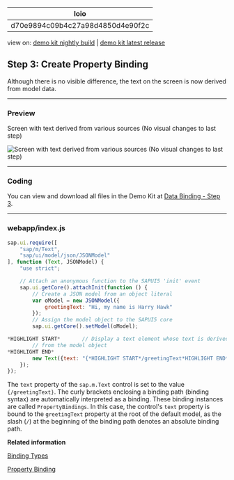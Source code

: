 <!-- loiod70e9894c09b4c27a98d4850d4e90f2c -->

| loio |
| -----|
| d70e9894c09b4c27a98d4850d4e90f2c |

<div id="loio">

view on: [demo kit nightly build](https://openui5nightly.hana.ondemand.com/#/topic/d70e9894c09b4c27a98d4850d4e90f2c) | [demo kit latest release](https://openui5.hana.ondemand.com/#/topic/d70e9894c09b4c27a98d4850d4e90f2c)</div>

## Step 3: Create Property Binding

Although there is no visible difference, the text on the screen is now derived from model data.

***

### Preview

   
  
Screen with text derived from various sources \(No visual changes to last step\)<a name="loiod70e9894c09b4c27a98d4850d4e90f2c__fig_r1j_pst_mr"/>

 ![](loio6d391d527601499fbeb3734246b2c067_HiRes.png "Screen with text derived from various sources (No visual changes to last step)") 

***

### Coding

You can view and download all files in the Demo Kit at [Data Binding - Step 3](https://openui5.hana.ondemand.com/explored.html#/sample/sap.ui.core.tutorial.databinding.03/preview).

***

### webapp/index.js

``` js
sap.ui.require([
	"sap/m/Text",
	"sap/ui/model/json/JSONModel"
], function (Text, JSONModel) {
	"use strict";

	// Attach an anonymous function to the SAPUI5 'init' event
	sap.ui.getCore().attachInit(function () {
		// Create a JSON model from an object literal
		var oModel = new JSONModel({
			greetingText: "Hi, my name is Harry Hawk"
		});
		// Assign the model object to the SAPUI5 core
		sap.ui.getCore().setModel(oModel);

*HIGHLIGHT START*		// Display a text element whose text is derived
		// from the model object
*HIGHLIGHT END*
		new Text({text: "{*HIGHLIGHT START*/greetingText*HIGHLIGHT END*}"}).placeAt("content");
	});
});

```

The `text` property of the `sap.m.Text` control is set to the value `{/greetingText}`. The curly brackets enclosing a binding path \(binding syntax\) are automatically interpreted as a binding. These binding instances are called `PropertyBindings`. In this case, the control's `text` property is bound to the `greetingText` property at the root of the default model, as the slash \(`/`\) at the beginning of the binding path denotes an absolute binding path.

**Related information**  


[Binding Types](Binding_Types_91f0d8a.md)

[Property Binding](Property_Binding_91f0652.md)

